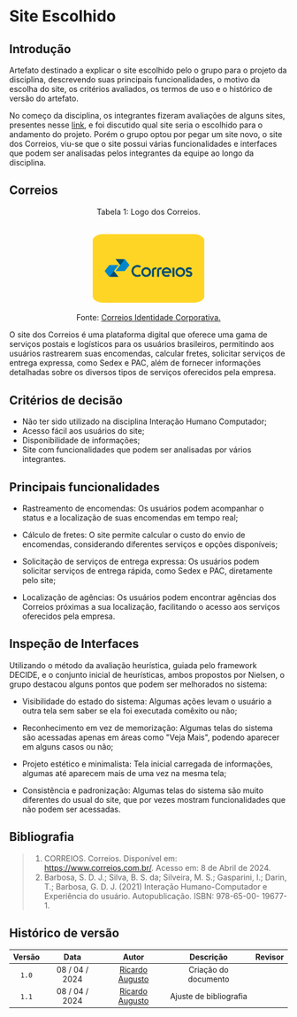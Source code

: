 # Site Escolhido

## Introdução

Artefato destinado a explicar o site escolhido pelo o grupo para o projeto da disciplina, descrevendo suas principais funcionalidades, o motivo da escolha do site, os critérios avaliados, os termos de uso e o histórico de versão do artefato.

No começo da disciplina, os integrantes fizeram avaliações de alguns sites, presentes nesse [link](site_avaliados.md), e foi discutido qual site seria o escolhido para o andamento do projeto. Porém o grupo optou por pegar um site novo, o site dos Correios, viu-se que o site possui várias funcionalidades e interfaces que podem ser analisadas pelos integrantes da equipe ao longo da disciplina.

## Correios

<div style="text-align: center">
<p> Tabela 1: Logo dos Correios. </p>
</div>

<center><br><img style="border: 1px solid white; border-radius: 10%" src="../../assets/correios-logo.png" width = 40%></center>

<div style="text-align: center">
<p> Fonte: <a href="https://www.correios.com.br/acesso-a-informacao/institucional/identidade-corporativa">Correios Identidade Corporativa.</a> </p>
</div>


O site dos Correios é uma plataforma digital que oferece uma gama de serviços postais e logísticos para os usuários brasileiros, permitindo aos usuários rastrearem suas encomendas, calcular fretes, solicitar serviços de entrega expressa, como Sedex e PAC, além de fornecer informações detalhadas sobre os diversos tipos de serviços oferecidos pela empresa.

## Critérios de decisão

- Não ter sido utilizado na disciplina Interação Humano Computador;
- Acesso fácil aos usuários do site;
- Disponibilidade de informações;
- Site com funcionalidades que podem ser analisadas por vários integrantes.

## Principais funcionalidades

- Rastreamento de encomendas: Os usuários podem acompanhar o status e a localização de suas encomendas em tempo real;

- Cálculo de fretes: O site permite calcular o custo do envio de encomendas, considerando diferentes serviços e opções disponíveis;

- Solicitação de serviços de entrega expressa: Os usuários podem solicitar serviços de entrega rápida, como Sedex e PAC, diretamente pelo site;

- Localização de agências: Os usuários podem encontrar agências dos Correios próximas a sua localização, facilitando o acesso aos serviços oferecidos pela empresa.

## Inspeção de Interfaces

Utilizando o método da avaliação heurística, guiada pelo framework DECIDE, e o conjunto inicial de heurísticas, ambos propostos por Nielsen, o grupo destacou alguns pontos que podem ser melhorados no sistema:

- Visibilidade do estado do sistema: Algumas ações levam o usuário a outra tela sem saber se ela foi executada comêxito ou não;

- Reconhecimento em vez de memorização: Algumas telas do sistema são acessadas apenas em áreas como "Veja Mais", podendo aparecer em alguns casos ou não;

- Projeto estético e minimalista: Tela inicial carregada de informações, algumas até aparecem mais de uma vez na mesma tela;

- Consistência e padronização: Algumas telas do sistema são muito diferentes do usual do site, que por vezes mostram funcionalidades que não podem ser acessadas.


## Bibliografia

> 1. CORREIOS. Correios. Disponível em: <https://www.correios.com.br/>. Acesso em: 8 de Abril de 2024.
> 2. Barbosa, S. D. J.; Silva, B. S. da; Silveira, M. S.; Gasparini, I.; Darin, T.; Barbosa, G. D. J. (2021) 
Interação Humano-Computador e Experiência do usuário. Autopublicação. ISBN: 978-65-00-
19677-1.

## Histórico de versão

| Versão | Data | Autor | Descrição | Revisor
|:-:|:-:|:-:|:-:|:-:|
|`1.0`| 08 / 04 / 2024 | [Ricardo Augusto](https://www.github.com/avmricardo) | Criação do documento | 
|`1.1`| 08 / 04 / 2024 | [Ricardo Augusto](https://www.github.com/avmricardo) | Ajuste de bibliografia | 
